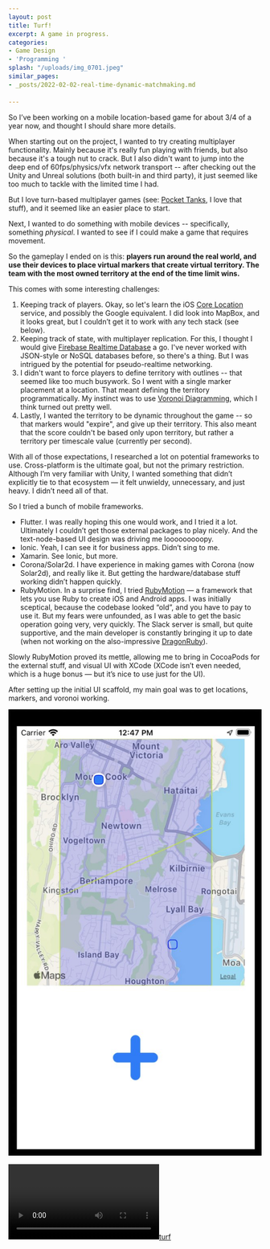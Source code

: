 ```yaml
---
layout: post
title: Turf!
excerpt: A game in progress.
categories:
- Game Design
- 'Programming '
splash: "/uploads/img_0701.jpeg"
similar_pages:
- _posts/2022-02-02-real-time-dynamic-matchmaking.md

---
```

So I’ve been working on a mobile location-based game for about 3/4 of a year now, and thought I should share more details.

When starting out on the project, I wanted to try creating multiplayer functionality. Mainly because it's really fun playing with friends, but also because it's a tough nut to crack. But I also didn't want to jump into the deep end of 60fps/physics/vfx network transport -- after checking out the Unity and Unreal solutions (both built-in and third party), it just seemed like too much to tackle with the limited time I had.

But I love turn-based multiplayer games (see: [Pocket Tanks](https://classic.blitwise.com/ptanks.html), I love that stuff), and it seemed like an easier place to start.

Next, I wanted to do something with mobile devices -- specifically, something _physical_. I wanted to see if I could make a game that requires movement.

So the gameplay I ended on is this: **players run around the real world, and use their devices to place virtual markers that create virtual territory. The team with the most owned territory at the end of the time limit wins.**

This comes with some interesting challenges:

1. Keeping track of players. Okay, so let's learn the iOS [Core Location](https://developer.apple.com/documentation/corelocation) service, and possibly the Google equivalent. I did look into MapBox, and it looks great, but I couldn’t get it to work with any tech stack (see below).
2. Keeping track of state, with multiplayer replication. For this, I thought I would give [Firebase Realtime Database](https://firebase.google.com/docs/database) a go. I've never worked with JSON-style or NoSQL databases before, so there's a thing. But I was intrigued by the potential for pseudo-realtime networking.
3. I didn't want to force players to define territory with outlines -- that seemed like too much busywork. So I went with a single marker placement at a location. That meant defining the territory programmatically. My instinct was to use [Voronoi Diagramming](https://en.wikipedia.org/wiki/Voronoi_diagram), which I think turned out pretty well.
4. Lastly, I wanted the territory to be dynamic throughout the game -- so that markers would "expire", and give up their territory. This also meant that the score couldn't be based only upon territory, but rather a territory per timescale value (currently per second).

With all of those expectations, I researched a lot on potential frameworks to use. Cross-platform is the ultimate goal, but not the primary restriction. Although I’m very familiar with Unity, I wanted something that didn’t explicitly tie to that ecosystem — it felt unwieldy, unnecessary, and just heavy. I didn’t need all of that.

So I tried a bunch of mobile frameworks.

* Flutter. I was really hoping this one would work, and I tried it a lot. Ultimately I couldn’t get those external packages to play nicely. And the text-node-based UI design was driving me looooooooopy.
* Ionic. Yeah, I can see it for business apps. Didn’t sing to me.
* Xamarin. See Ionic, but more.
* Corona/Solar2d. I have experience in making games with Corona (now Solar2d), and really like it. But getting the hardware/database stuff working didn’t happen quickly.
* RubyMotion. In a surprise find, I tried [RubyMotion](http://www.rubymotion.com/) — a framework that lets you use Ruby to create iOS and Android apps. I was initially sceptical, because the codebase looked “old”, and you have to pay to use it. But my fears were unfounded, as I was able to get the basic operation going very, very quickly. The Slack server is small, but quite supportive, and the main developer is constantly bringing it up to date (when not working on the also-impressive [DragonRuby](https://dragonruby.itch.io/)).

Slowly RubyMotion proved its mettle, allowing me to bring in CocoaPods for the external stuff, and visual UI with XCode (XCode isn’t even needed, which is a huge bonus — but it’s nice to use just for the UI).

After setting up the initial UI scaffold, my main goal was to get locations, markers, and voronoi working.

![](/uploads/9943cd47-004d-4edf-bceb-af499bc8523e.jpeg)

[![turf](/uploads/turf.mp4)](/uploads/turf.mp4)